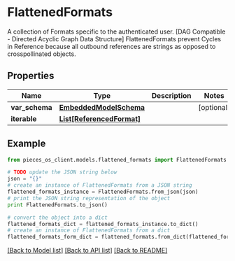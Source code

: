 # FlattenedFormats

A collection of Formats specific to the authenticated user. [DAG Compatible - Directed Acyclic Graph Data Structure]  FlattenedFormats prevent Cycles in Reference because all outbound references are strings as opposed to crosspollinated objects. 

## Properties
Name | Type | Description | Notes
------------ | ------------- | ------------- | -------------
**var_schema** | [**EmbeddedModelSchema**](EmbeddedModelSchema.md) |  | [optional] 
**iterable** | [**List[ReferencedFormat]**](ReferencedFormat.md) |  | 

## Example

```python
from pieces_os_client.models.flattened_formats import FlattenedFormats

# TODO update the JSON string below
json = "{}"
# create an instance of FlattenedFormats from a JSON string
flattened_formats_instance = FlattenedFormats.from_json(json)
# print the JSON string representation of the object
print FlattenedFormats.to_json()

# convert the object into a dict
flattened_formats_dict = flattened_formats_instance.to_dict()
# create an instance of FlattenedFormats from a dict
flattened_formats_form_dict = flattened_formats.from_dict(flattened_formats_dict)
```
[[Back to Model list]](../README.md#documentation-for-models) [[Back to API list]](../README.md#documentation-for-api-endpoints) [[Back to README]](../README.md)


